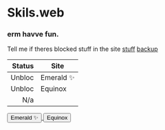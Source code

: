 
# Skils.web
 ### erm havve fun.
Tell me if theres blocked stuff in the site
[stuff](stuff.md)
[backup](backup.md)

| Status | Site |
|-----:|---------------|
|Unbloc| Emerald ✨    |
|Unbloc| Equinox       |
|   N/a|               |



<a href="https://eflb.is-cool.dev/">
  <button type="button" class="btn btn-outline-primary">Emerald ✨</button>
</a>


<a href="https://asd98012mk3ls.github.io/">
  <button type="button" class="btn btn-outline-primary">Equinox</button>
</a>
